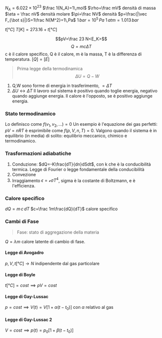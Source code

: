 $N_A=6.022\times 10^23$
$\frac 1{N_A}=1\,mol$
$\rho=\frac mV$ densità di massa
$\eta = \frac nV$ densità molare
$\pi=\frac NV$ densità
$p=\frac{|\vec F_{\bot s}|}S=1\frac N{M^2}=1\,Pa$
$1\,bar=10^5\,Pa$
$1\,atm=1.013\,bar$

$t[°C]$
$T[K]=273.16+t[°C]$

$$pV=\frac 23 N<E_K>$$
$$Q=mc\Delta T$$
c è il calore specifico, Q è il calore, m è la massa, T è la differenza di temperatura.
$[Q]=[E]$
> Prima legge della termodinamica
$$\Delta U=Q-W$$
1. Q,W sono forme di energia in trasferimento, $=\Delta T$
2. $\Delta U\longleftrightarrow\Delta T$
Il lavoro sul sistema è positivo quando toglie energia, negativo quando aggiunge energia.
Il calore è l'opposto, se è positivo aggiunge energia.

### Stato termodinamico
Lo definisco come $f(v_1,v_2,\dots)=0$
Un esempio è l'equazione dei gas perfetti: $pV=nRT$ è esprimibile come $f(p,V,n,T)=0$.
Valgono quando il sistema è in equilibrio (in media) di solito: equilibrio meccanico, chimico e termodinamico.

### Trasformazioni adiabatiche
1. Conduzione: $dQ=-K\frac{dT}{dn}dSdt$, con k che è la conducibilità termica. Legge di Fourier o legge fondamentale della conducibilità
2. Convezione
3. Irraggiamento $\epsilon=\mathcal e\sigma T^4$, sigma è la costante di Boltzmann, e è l'efficienza.

### Calore specifico
$dQ=m\,c\,dT$
$c=\frac 1m\frac{dQ}{dT}$   calore specifico

### Cambi di Fase
>Fase: stato di aggregazione della materia

$Q=\lambda m$   calore latente di cambio di fase.

#### Legge di Avogadro
$p,V,t[°C]\to N$ indipendente dal gas particolare
#### Legge di Boyle
$t[°C]=cost\implies pV=cost$
#### Legge di Gay-Lussac
$p=cost\implies V(t)=V[1+\alpha(t-t_0)]$ con $\alpha$ relativo al gas
#### Legge di Gay-Lussac 2
$V=cost\implies p(t)=p_0[1+\beta(t-t_0)]$
